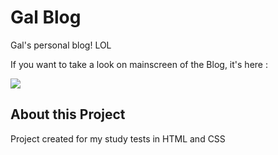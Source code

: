 # Gal Blog
Gal's personal blog! LOL

If you want to take a look on mainscreen of the Blog, it's here :

![](https://github.com/FilippeHarnack/Gal/blob/main/demo%20project/galvideo_1.gif)



## About this Project
Project created for my study tests in HTML and CSS
